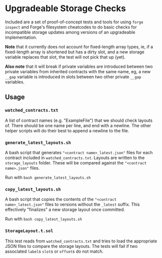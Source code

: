 # Upgradeable Storage Checks

Included are a set of proof-of-concept tests and tools for using `forge inspect` and Forge's filesystem cheatcodes to do basic checks for incompatible storage updates among versions of an upgradeable implementation.

**Note** that it currently does not account for fixed-length array types, ie, if a fixed-length array is shortened but has a dirty slot, and a new storage variable replaces that slot, the test will not pick that up (yet).

**Also note** that it will break if private variables are introduced between two private variables from inherited contracts with the same name, eg, a new `__gap` variable is introduced in slots between two other private `__gap` variables.


## Usage

### `watched_contracts.txt`

A list of contract names (e.g. "ExampleFile") that we should check layouts of. There should be one name per line, and end with a newline. The other helper scripts will do their best to append a newline to the file.

### `generate_latest_layouts.sh`

A bash script that generates `"<contract name>_latest.json"` files for each contract included in `watched_contracts.txt`. Layouts are written to the `storage_layouts` folder. These will be compared against the `"<contract name>.json"` files.

Run with `bash generate_latest_layouts.sh`

### `copy_latest_layouts.sh`

A bash script that copies the contents of the `"<contract name>_latest.json"` files to versions without the `_latest` suffix. This effectively "finalizes" a new storage layout once committed.

Run with `bash copy_latest_layouts.sh`

### `StorageLayout.t.sol`

This test reads from `watched_contracts.txt` and tries to load the appropriate JSON files to compare the storage layouts. The tests will fail if two associated `label`s `slot`s or `offset`s do not match.

